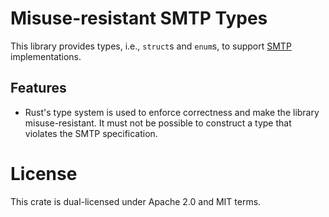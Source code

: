 # Misuse-resistant SMTP Types

This library provides types, i.e., `struct`s and `enum`s, to support [SMTP] implementations.

## Features

* Rust's type system is used to enforce correctness and make the library misuse-resistant. 
It must not be possible to construct a type that violates the SMTP specification.

# License

This crate is dual-licensed under Apache 2.0 and MIT terms.

[SMTP]: https://www.rfc-editor.org/rfc/rfc5321

